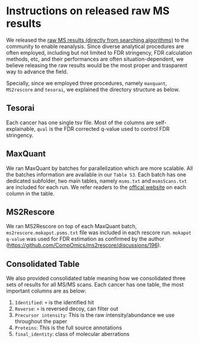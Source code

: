 # Instructions on released raw MS results

We released the [raw MS results (directly from searching algorithms)](https://genome.med.nyu.edu/public/yarmarkovichlab/ImmunoVerse/raw_MS_result/) to the community to enable reanalysis. Since diverse analytical procedures are often employed, including but not limited to FDR stringency, FDR calculation methods, etc, and their performances are often situation-dependent, we believe releasing the raw results would be the most proper and trasparent way to advance the field.

Specially, since we employed three procedures, namely `maxquant`, `MS2rescore` and `tesorai`, we explained the directory structure as below.

## Tesorai
Each cancer has one single tsv file. Most of the columns are self-explainable, `qval` is the FDR corrected q-value used to control FDR stringency.

## MaxQuant
We ran MaxQuant by batches for parallelization which are more scalable. All the batches information are available in our `Table S3`. Each batch has one dedicated subfolder, two main tables, namely `msms.txt` and `msmsScans.txt` are included for each run. We refer readers to the [offical website](https://cox-labs.github.io/coxdocs/output_tables.html) on each column in the table.

## MS2Rescore
We ran MS2Rescore on top of each MaxQuant batch, `ms2rescore.mokapot.psms.txt` file was included in each rescore run. `mokapot q-value` was used for FDR estimation as confirmed by the author (https://github.com/CompOmics/ms2rescore/discussions/196).

## Consolidated Table
We also provided consolidated table meaning how we consolidated three sets of results for all MS/MS scans. Each cancer has one table, the most important columns are as below:

1. `Identified`: `+` is the identified hit
2. `Reverse`: `+` is reversed decoy, can filter out
3. `Precursor intensity`: This is the raw intensity/abundance we use throughout the paper
4. `Proteins`: This is the full source annotations
5. `final_identity`: class of molecular aberrations

